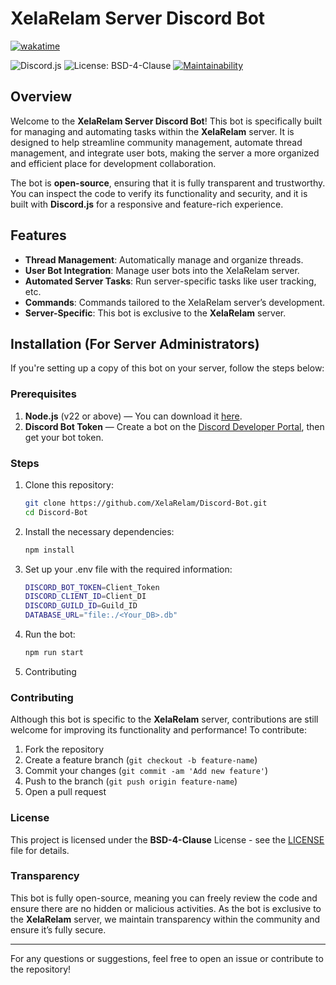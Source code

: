 # XelaRelam Server Discord Bot

[![wakatime](https://wakatime.com/badge/user/914584c4-b453-420c-8563-b9efdd43947f/project/d21cdf46-b456-48b5-81c4-d7ef49697cfa.svg)](https://wakatime.com/badge/user/914584c4-b453-420c-8563-b9efdd43947f/project/d21cdf46-b456-48b5-81c4-d7ef49697cfa)

![Discord.js](https://img.shields.io/badge/discord.js-^14.18.0-orange)
![License: BSD-4-Clause](https://img.shields.io/badge/license-BSD--4--Clause-blue)
[![Maintainability](https://api.codeclimate.com/v1/badges/1ad44d56c93ab9cec95b/maintainability)](https://codeclimate.com/github/XelaRelam/Discord-Bot/maintainability)

## Overview

Welcome to the **XelaRelam Server Discord Bot**! This bot is specifically built for managing and automating tasks within the **XelaRelam** server. It is designed to help streamline community management, automate thread management, and integrate user bots, making the server a more organized and efficient place for development collaboration.

The bot is **open-source**, ensuring that it is fully transparent and trustworthy. You can inspect the code to verify its functionality and security, and it is built with **Discord.js** for a responsive and feature-rich experience.

## Features

- **Thread Management**: Automatically manage and organize threads.
- **User Bot Integration**: Manage user bots into the XelaRelam server.
- **Automated Server Tasks**: Run server-specific tasks like user tracking, etc.
- **Commands**: Commands tailored to the XelaRelam server’s development.
- **Server-Specific**: This bot is exclusive to the **XelaRelam** server.

## Installation (For Server Administrators)

If you're setting up a copy of this bot on your server, follow the steps below:

### Prerequisites

1. **Node.js** (v22 or above) — You can download it [here](https://nodejs.org/).
2. **Discord Bot Token** — Create a bot on the [Discord Developer Portal](https://discord.com/developers/applications), then get your bot token.

### Steps

1. Clone this repository:

   ```bash
   git clone https://github.com/XelaRelam/Discord-Bot.git
   cd Discord-Bot
   ```

2. Install the necessary dependencies:

   ```bash
   npm install
   ```

3. Set up your .env file with the required information:

   ```bash
   DISCORD_BOT_TOKEN=Client_Token
   DISCORD_CLIENT_ID=Client_DI
   DISCORD_GUILD_ID=Guild_ID
   DATABASE_URL="file:./<Your_DB>.db"
   ```

4. Run the bot:

   ```bash
   npm run start
   ```

5. Contributing

### Contributing

Although this bot is specific to the **XelaRelam** server, contributions are still welcome for improving its functionality and performance! To contribute:

1. Fork the repository
2. Create a feature branch (`git checkout -b feature-name`)
3. Commit your changes (`git commit -am 'Add new feature'`)
4. Push to the branch (`git push origin feature-name`)
5. Open a pull request

### License

This project is licensed under the **BSD-4-Clause** License - see the [LICENSE](./LICENSE) file for details.

### Transparency

This bot is fully open-source, meaning you can freely review the code and ensure there are no hidden or malicious activities. As the bot is exclusive to the **XelaRelam** server, we maintain transparency within the community and ensure it’s fully secure.

---

For any questions or suggestions, feel free to open an issue or contribute to the repository!
